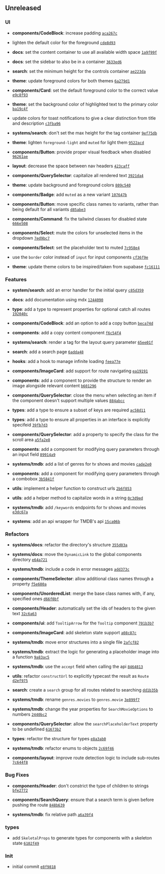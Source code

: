 ## Unreleased

### UI

- **components/CodeBlock**: increase padding <code>[aca267c](https://github.com/Norviah/media-hub/commit/aca267c36a931bb69ada3e0b5786f5e5d3f8b2dc)</code>

- lighten the default color for the foreground <code>[cde8d93](https://github.com/Norviah/media-hub/commit/cde8d93c7c44ecc73cc1e627adfabde2c5a54403)</code>

- **docs**: set the content container to use all available width space <code>[1a9f99f](https://github.com/Norviah/media-hub/commit/1a9f99f9044ae4715a840433d34913923b9063f0)</code>

- **docs**: set the sidebar to also be in a container <code>[3633ed6](https://github.com/Norviah/media-hub/commit/3633ed6e032a3cc413b115b225dfbb40dc2f7441)</code>

- **search**: set the minimum height for the controls container <code>[ae223da](https://github.com/Norviah/media-hub/commit/ae223da2b976b9287b4f086e28db6768517c77e3)</code>

- **theme**: update foreground colors for both themes <code>[6a279d1](https://github.com/Norviah/media-hub/commit/6a279d1f0cc437c804463c8d331bf031ebdd9af3)</code>

- **components/Card**: set the default foreground color to the correct value <code>[e9c8f93](https://github.com/Norviah/media-hub/commit/e9c8f936586ff8b11915afdb820abca9f34c5b1e)</code>

- **theme**: set the background color of highlighted text to the primary color <code>[ba19c4f](https://github.com/Norviah/media-hub/commit/ba19c4f03c8616d7927e1a1e409e978b93449727)</code>

- update colors for toast notifications to give a clear distinction from title and description <code>[c3fba96](https://github.com/Norviah/media-hub/commit/c3fba96b8f7ecdc5376e1021f547755ce7fd278c)</code>

- **systems/search**: don't set the max height for the tag container <code>[9ef75db](https://github.com/Norviah/media-hub/commit/9ef75dbec4af3bbc324b8517e2502eb2f0c333d1)</code>

- **theme**: lighten `foreground-light` and `muted` for light them <code>[9522acd](https://github.com/Norviah/media-hub/commit/9522acdba763c7c0a15c88d13a4b6cda16f2593b)</code>

- **components/Button**: provide proper visual feedback when disabled <code>[96261ae](https://github.com/Norviah/media-hub/commit/96261aea6df8afadb0e4bf93adf3829807d1bab1)</code>

- **layout**: decrease the space between nav headers <code>[423caff](https://github.com/Norviah/media-hub/commit/423caffe69c4eb6615e9948d69742611a8bbe891)</code>

- **components/QuerySelector**: capitalize all rendered text <code>[3921da4](https://github.com/Norviah/media-hub/commit/3921da4632caa6fcddb7584bdf321a07190c7e18)</code>

- **theme**: update background and foreground colors <code>[809c540](https://github.com/Norviah/media-hub/commit/809c540c60676d63df46184d9804fc98e1f5f09b)</code>

- **components/Badge**: add `muted` as a new variant <code>[107647b](https://github.com/Norviah/media-hub/commit/107647b59d88d3b5f089ad4b13b6dbd02fa7d356)</code>

- **components/Button**: move specific class names to variants, rather than being default for all variants <code>[d85abe3](https://github.com/Norviah/media-hub/commit/d85abe33adc10a32cd5a4d14d185a14d18bf2b87)</code>

- **components/Command**: fix the tailwind classes for disabled state <code>[666e508](https://github.com/Norviah/media-hub/commit/666e50897a53196608542b5d4c87baf803aaeee7)</code>

- **components/Select**: mute the colors for unselected items in the dropdown <code>[7ed9bc7](https://github.com/Norviah/media-hub/commit/7ed9bc7e5b364b62a5cf60e85ebe24b730d82849)</code>

- **components/Select**: set the placeholder text to muted <code>[7c958e4](https://github.com/Norviah/media-hub/commit/7c958e4c40e783fa86df061b1e68d3c43fa4d7b3)</code>

- use the `border` color instead of `input` for input components <code>[cf36f9e](https://github.com/Norviah/media-hub/commit/cf36f9e8fd0b1c4492399d8f6f559be3a451a527)</code>

- **theme**: update theme colors to be inspired/taken from supabase <code>[fc16111](https://github.com/Norviah/media-hub/commit/fc16111acd015899ede62078162b6b1846768e5f)</code>

### Features

- **system/search**: add an error handler for the initial query <code>[c85d359](https://github.com/Norviah/media-hub/commit/c85d3599543bd7897ed088607c10ab6681e53c1b)</code>

- **docs**: add documentation using mdx <code>[1244090](https://github.com/Norviah/media-hub/commit/1244090512b3fd78549d8a2c727d562740856f94)</code>

- **type**: add a type to represent properties for optional catch all routes <code>[192040c](https://github.com/Norviah/media-hub/commit/192040c96bc9dc57eb8c50d3697d5398858084d7)</code>

- **components/CodeBlock**: add an option to add a copy button <code>[beca74d](https://github.com/Norviah/media-hub/commit/beca74d41088fafc33e43d6424b5f467d8a6f8c8)</code>

- **components**: add a copy content component <code>[f6c54f4](https://github.com/Norviah/media-hub/commit/f6c54f40bc95c51b55db553df7ae1a1b5ae84ab8)</code>

- **systems/search**: render a tag for the layout query parameter <code>[65ee01f](https://github.com/Norviah/media-hub/commit/65ee01fce9c30692d28d2f4e608ea7f18b4d7381)</code>

- **search**: add a search page <code>[6adda48](https://github.com/Norviah/media-hub/commit/6adda487e740261a26db9dd89fcd559f483d23fb)</code>

- **hooks**: add a hook to manage infinite loading <code>[feea77e](https://github.com/Norviah/media-hub/commit/feea77e34052ddbc7c731a8f7d33eee5ee529448)</code>

- **components/ImageCard**: add support for route navigating <code>[ea19191](https://github.com/Norviah/media-hub/commit/ea19191872df8565888ac9b9fa25e023b34b3b2c)</code>

- **components**: add a component to provide the structure to render an image alongside relevant content <code>[b601296](https://github.com/Norviah/media-hub/commit/b601296ebb45388c494305b83764815ee368a627)</code>

- **components/QuerySelector**: close the menu when selecting an item if the component doesn't support multiple values <code>[884abcc](https://github.com/Norviah/media-hub/commit/884abccad1f704748773bdde62e96f7388883767)</code>

- **types**: add a type to ensure a subset of keys are required <code>[ac58d11](https://github.com/Norviah/media-hub/commit/ac58d114e9e7b4adc48aaec604b80d3368054b0a)</code>

- **types**: add a type to ensure all properties in an interface is explicitly specifeid <code>[39fb7d3](https://github.com/Norviah/media-hub/commit/39fb7d39053e469252216da3631bc1e0e7db11ac)</code>

- **components/QuerySelector**: add a property to specify the class for the scroll area <code>[a5fa2e8](https://github.com/Norviah/media-hub/commit/a5fa2e852b9c4cdb392d01054b7ed18aec3bc5c6)</code>

- **components**: add a component for modifying query parameters through an input field <code>[89914a9](https://github.com/Norviah/media-hub/commit/89914a9300e8bc3471689b5812eca6b9c5ba4381)</code>

- **systems/tmdb**: add a list of genres for tv shows and movies <code>[cade2e0](https://github.com/Norviah/media-hub/commit/cade2e07b8d76713072a8ae31d40db26f09b4f31)</code>

- **components**: add a component for modifying query parameters through a combobox <code>[3b5841f](https://github.com/Norviah/media-hub/commit/3b5841fa64a692f7589e7ac339fe646daeb2c701)</code>

- **utils**: implement a helper function to construct urls <code>[2b6f853](https://github.com/Norviah/media-hub/commit/2b6f8530b7d5ac5f145f01902debb22200337f6d)</code>

- **utils**: add a helper method to capitalize words in a string <code>[0c3d9ed](https://github.com/Norviah/media-hub/commit/0c3d9edd003a8edc8f068d4748e1482e3d2b0c29)</code>

- **systems/tmdb**: add `/keywords` endpoints for tv shows and movies <code>[e3dc67a](https://github.com/Norviah/media-hub/commit/e3dc67aa1738d9ad44e6a4419ef7e26de86e1452)</code>

- **systems**: add an api wrapper for TMDB's api <code>[15ca06b](https://github.com/Norviah/media-hub/commit/15ca06bf548895d7fcacfe7fbeddceca1f71c0cd)</code>

### Refactors

- **systems/docs**: refactor the directory's structure <code>[355d03a](https://github.com/Norviah/media-hub/commit/355d03ae313340465f9e49c75357e6e078ec890c)</code>

- **systems/docs**: move the `DynamicLink` to the global components directory <code>[e64a721](https://github.com/Norviah/media-hub/commit/e64a7211326da793894dd0281750285b4f7f2cd9)</code>

- **systems/tmdb**: include a code in error messages <code>[add373c](https://github.com/Norviah/media-hub/commit/add373c8b4dab64c2b76065945728a107379f742)</code>

- **components/ThemeSelector**: allow additional class names through a property <code>[f5e600a](https://github.com/Norviah/media-hub/commit/f5e600a26d883ab8935f2577e44082f1592bcc38)</code>

- **components/UnorderedList**: merge the base class names with, if any, specified ones <code>[d66f0bf](https://github.com/Norviah/media-hub/commit/d66f0bf9883f55aa3f1a135f8cd5ac8211af7507)</code>

- **components/Header**: automatically set the ids of headers to the given text <code>[32c6a63](https://github.com/Norviah/media-hub/commit/32c6a637276424359f48b3b1baf324c1ce622066)</code>

- **components/ui**: add `TooltipArrow` for the `Tooltip` component <code>[701b3b7](https://github.com/Norviah/media-hub/commit/701b3b7c4d75229592b364a004c26bf4bb7afb57)</code>

- **components/ImageCard**: add skeleton state support <code>[a08c87c](https://github.com/Norviah/media-hub/commit/a08c87c21b4ec70aa6d4861f7ba03f8e2ee1b829)</code>

- **systems/tmdb**: move error structures into a single file <code>[2afcf82](https://github.com/Norviah/media-hub/commit/2afcf82d5577ba53b51b8f27973c1b0c04f3e3ad)</code>

- **systems/tmdb**: extract the logic for generating a placeholder image into a function <code>[9a83ac5](https://github.com/Norviah/media-hub/commit/9a83ac5a55ea7cb4ee64309d095e6397d2aa8864)</code>

- **systems/tmdb**: use the `accept` field when calling the api <code>[8464813](https://github.com/Norviah/media-hub/commit/8464813c5b5a3fa7656c9ee2200e20a3cffbbb88)</code>

- **utils**: refactor `constructUrl` to explicitly typecast the result as `Route` <code>[d2ef975](https://github.com/Norviah/media-hub/commit/d2ef975077ca0b3d135ce5722b8e2ec665bef3e8)</code>

- **search**: create a `search` group for all routes related to searching <code>[dd1b35b](https://github.com/Norviah/media-hub/commit/dd1b35bbde2a95261956e60638274054dbf89ac1)</code>

- **systems/tmdb**: rename `genres.movies` to `genres.movie` <code>[3e899f7](https://github.com/Norviah/media-hub/commit/3e899f7dc9f86618548bb1f234a06683e079262c)</code>

- **systems/tmdb**: change the year properties for `SearchMovieOptions` to numbers <code>[2440bc2](https://github.com/Norviah/media-hub/commit/2440bc25bb9c7e6b1b0d95ee10e9bb73b4d9dcba)</code>

- **components/QuerySelector**: allow the `searchPlaceholderText` property to be undefined <code>[61673b2](https://github.com/Norviah/media-hub/commit/61673b24555a12065649585c949eace0b705857e)</code>

- **types**: refactor the structure for types <code>[e8a3ab0](https://github.com/Norviah/media-hub/commit/e8a3ab02ee5563c36c9e4c08138f0db051d9e230)</code>

- **systems/tmdb**: refactor enums to objects <code>[2c69f46](https://github.com/Norviah/media-hub/commit/2c69f462615909197d9f43eacc4da13280f38f7c)</code>

- **components/layout**: improve route detection logic to include sub-routes <code>[7c644f8](https://github.com/Norviah/media-hub/commit/7c644f87f38483079eb245ee7f55b66b90dcb63b)</code>

### Bug Fixes

- **components/Header**: don't constrict the type of children to strings <code>[bfe2772](https://github.com/Norviah/media-hub/commit/bfe2772050a18fb9c07d163edf86aa9e3902d58c)</code>

- **components/SearchQuery**: ensure that a search term is given before pushing the route <code>[848b639](https://github.com/Norviah/media-hub/commit/848b63924737b29ca70c07df906c0496fb61c751)</code>

- **systems/tmdb**: fix relative path <code>[a6a39f4](https://github.com/Norviah/media-hub/commit/a6a39f45118c91c8167124a4f27569b9bafcfa4a)</code>

### types

- add `SkeletalProps` to generate types for components with a skeleton state <code>[6102f49](https://github.com/Norviah/media-hub/commit/6102f490fc4bcc613a49f8aef78883da86d13808)</code>

### Init

- initial commit <code>[e8f9818](https://github.com/Norviah/media-hub/commit/e8f981810514e3aaf6fcc99e4b7a47cbba39219b)</code>